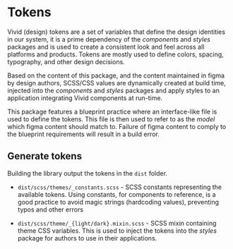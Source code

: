 # Tokens

Vivid (design) tokens are a set of variables that define the design identities in our system, it is a prime dependency of the _components_ and _styles_ packages and is used to create a consistent look and feel across all platforms and products. Tokens are mostly used to define colors, spacing, typography, and other design decisions.

Based on the content of this package, and the content maintained in figma by design authors, SCSS/CSS values are dynamically created at build time, injected into the _components_ and _styles_ packages and apply styles to an application integrating Vivid components at run-time.

This package features a blueprint practice where an interface-like file is used to define the tokens. This file is then used to refer to as the _model_ which figma content should match to. Failure of figma content to comply to the blueprint requirements will result in a build error.

## Generate tokens

Building the library output the tokens in the `dist` folder.

- `dist/scss/themes/_constants.scss` - SCSS constants representing the available tokens. Using constants, for components to reference, is a good practice to avoid magic strings (hardcoding values), preventing typos and other errors

- `dist/scss/theme/_{light/dark}.mixin.scss` - SCSS mixin containing theme CSS variables. This is used to inject the tokens into the _styles_ package for authors to use in their applications.
